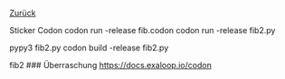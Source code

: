 [Zurück](index.md)


Sticker Codon
codon run -release fib.codon
codon run -release fib2.py

pypy3 fib2.py
codon build -release fib2.py

fib2 ### Überraschung
https://docs.exaloop.io/codon



